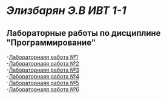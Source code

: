 # *Элизбарян Э.В ИВТ 1-1*

## Лабораторные работы по дисциплине "Программирование"

  -[Лабораторнаяя работа №1]() \
  -[Лабораторнаяя работа №2](https://github.com/Emin228/proga-python/blob/main/labs/lab№2/Отчёт%20по%20лабораторной%20работе%20№2.md) \
  -[Лабораторнаяя работа №3](https://github.com/Emin228/proga-python/blob/main/labs/lab№3/Лабораторная%20работа%20№3.md) \
  -[Лабораторнаяя работа №4]() \
  -[Лабораторнаяя работа №5]() \
  -[Лабораторнаяя работа №6]() 
